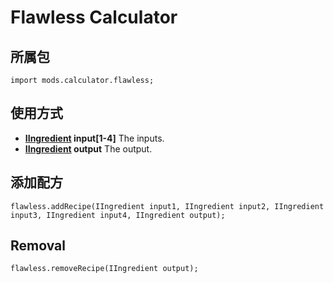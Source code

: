 # Flawless Calculator

## 所属包
```zenscript
import mods.calculator.flawless;
```

## 使用方式

- **[IIngredient](/Vanilla/Variable_Types/IIngredient/) input[1-4]** The inputs.
- **[IIngredient](/Vanilla/Variable_Types/IIngredient/) output** The output.
## 添加配方
```zenscript
flawless.addRecipe(IIngredient input1, IIngredient input2, IIngredient input3, IIngredient input4, IIngredient output);
```

## Removal
```zenscript
flawless.removeRecipe(IIngredient output);
```